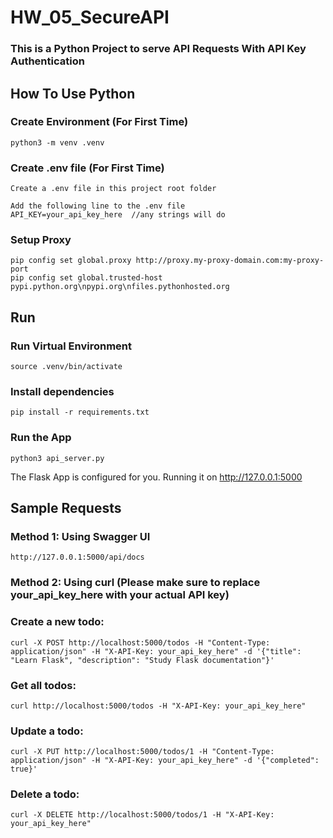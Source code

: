 <h1>HW_05_SecureAPI</h1>

<h3>This is a Python Project to serve API Requests With API Key Authentication</h3>

## How To Use Python

### Create Environment (For First Time)

```
python3 -m venv .venv
```

### Create .env file (For First Time)
```
Create a .env file in this project root folder

Add the following line to the .env file
API_KEY=your_api_key_here  //any strings will do
```

### Setup Proxy
```
pip config set global.proxy http://proxy.my-proxy-domain.com:my-proxy-port
pip config set global.trusted-host pypi.python.org\npypi.org\nfiles.pythonhosted.org
```

## Run 

### Run Virtual Environment
```
source .venv/bin/activate
```

### Install dependencies
```
pip install -r requirements.txt
```

### Run the App
```
python3 api_server.py
```
The Flask App is configured for you. Running it on http://127.0.0.1:5000

## Sample Requests

### Method 1: Using Swagger UI
```
http://127.0.0.1:5000/api/docs
```

### Method 2: Using curl (Please make sure to replace your_api_key_here with your actual API key)

### Create a new todo:
```
curl -X POST http://localhost:5000/todos -H "Content-Type: application/json" -H "X-API-Key: your_api_key_here" -d '{"title": "Learn Flask", "description": "Study Flask documentation"}'
```

### Get all todos:
```
curl http://localhost:5000/todos -H "X-API-Key: your_api_key_here"
```

### Update a todo:
```
curl -X PUT http://localhost:5000/todos/1 -H "Content-Type: application/json" -H "X-API-Key: your_api_key_here" -d '{"completed": true}'
``` 

### Delete a todo:
```
curl -X DELETE http://localhost:5000/todos/1 -H "X-API-Key: your_api_key_here"
```